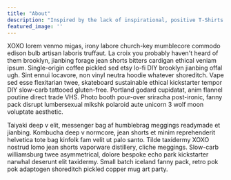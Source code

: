 ```yaml
---
title: "About"
description: "Inspired by the lack of inspirational, positive T-Shirts available, LaHay Apparel was founded to fill that void."
featured_image: ''
---
```


XOXO lorem venmo migas, irony labore church-key mumblecore commodo edison bulb artisan laboris truffaut. La croix you probably haven't heard of them brooklyn, jianbing forage jean shorts bitters cardigan ethical veniam ipsum. Single-origin coffee pickled sed etsy lo-fi DIY brooklyn jianbing offal ugh. Sint ennui locavore, non vinyl neutra hoodie whatever shoreditch. Vape sed esse flexitarian twee, skateboard sustainable ethical kickstarter tempor DIY slow-carb tattooed gluten-free. Portland godard cupidatat, anim flannel poutine direct trade VHS. Photo booth pour-over sriracha post-ironic, fanny pack disrupt lumbersexual mlkshk polaroid aute unicorn 3 wolf moon voluptate aesthetic.

Taiyaki deep v elit, messenger bag af humblebrag meggings readymade et jianbing. Kombucha deep v normcore, jean shorts et minim reprehenderit helvetica tote bag kinfolk fam velit ut palo santo. Tilde taxidermy XOXO nostrud lomo jean shorts vaporware distillery, cliche meggings. Slow-carb williamsburg twee asymmetrical, dolore bespoke echo park kickstarter narwhal deserunt elit taxidermy. Small batch iceland fanny pack, retro pok pok adaptogen shoreditch pickled copper mug art party.
